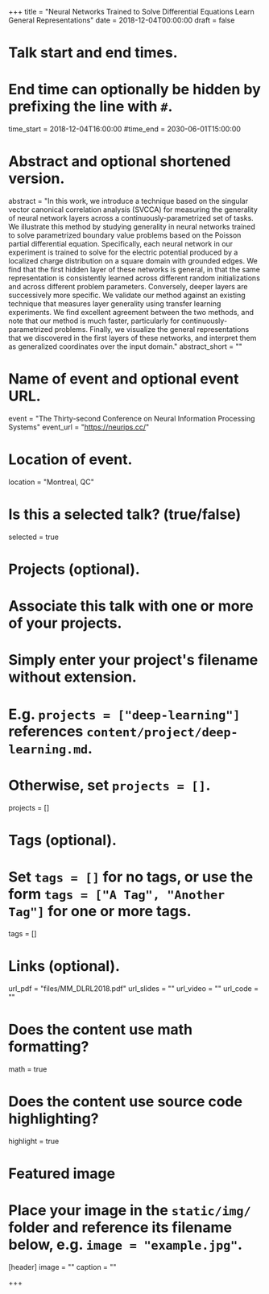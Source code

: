 +++
title = "Neural Networks Trained to Solve Differential Equations Learn General Representations"
date = 2018-12-04T00:00:00
draft = false

# Talk start and end times.
#   End time can optionally be hidden by prefixing the line with `#`.
time_start = 2018-12-04T16:00:00
#time_end = 2030-06-01T15:00:00

# Abstract and optional shortened version.
abstract = "In this work, we introduce a technique based on the singular vector canonical correlation analysis (SVCCA) for measuring the generality of neural network layers across a continuously-parametrized set of tasks. We illustrate this method by studying generality in neural networks trained to solve parametrized boundary value problems based on the Poisson partial differential equation. Specifically, each neural network in our experiment is trained to solve for the electric potential produced by a localized charge distribution on a square domain with grounded edges. We find that the first hidden layer of these networks is general, in that the same representation is consistently learned across different random initializations and across different problem parameters. Conversely, deeper layers are successively more specific. We validate our method against an existing technique that measures layer generality using transfer learning experiments. We find excellent agreement between the two methods, and note that our method is much faster, particularly for continuously-parametrized problems. Finally, we visualize the general representations that we discovered in the first layers of these networks, and interpret them as generalized coordinates over the input domain."
abstract_short = ""

# Name of event and optional event URL.
event = "The Thirty-second Conference on Neural Information Processing Systems"
event_url = "https://neurips.cc/"

# Location of event.
location = "Montreal, QC"

# Is this a selected talk? (true/false)
selected = true

# Projects (optional).
#   Associate this talk with one or more of your projects.
#   Simply enter your project's filename without extension.
#   E.g. `projects = ["deep-learning"]` references `content/project/deep-learning.md`.
#   Otherwise, set `projects = []`.
projects = []

# Tags (optional).
#   Set `tags = []` for no tags, or use the form `tags = ["A Tag", "Another Tag"]` for one or more tags.
tags = []

# Links (optional).
url_pdf = "files/MM_DLRL2018.pdf"
url_slides = ""
url_video = ""
url_code = ""

# Does the content use math formatting?
math = true

# Does the content use source code highlighting?
highlight = true

# Featured image
# Place your image in the `static/img/` folder and reference its filename below, e.g. `image = "example.jpg"`.
[header]
image = ""
caption = ""

+++

